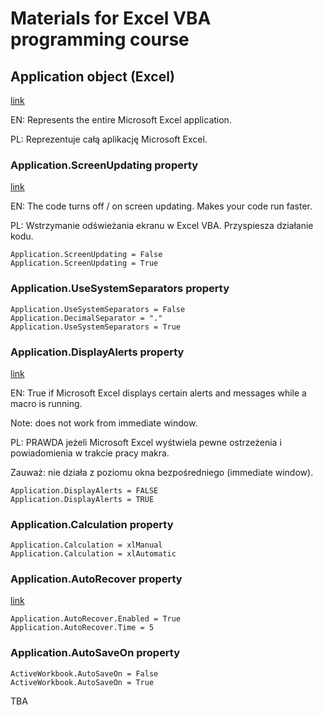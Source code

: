 # Materials for Excel VBA programming course

## Application object (Excel)
[link](https://learn.microsoft.com/en-us/office/vba/api/excel.application(object))

EN: Represents the entire Microsoft Excel application.

PL: Reprezentuje całą aplikację Microsoft Excel.

### Application.ScreenUpdating property
[link](https://learn.microsoft.com/en-us/office/vba/api/excel.application.screenupdating)

EN: The code turns off / on screen updating. Makes your code run faster.

PL: Wstrzymanie odświeżania ekranu w Excel VBA. Przyspiesza działanie kodu.

```
Application.ScreenUpdating = False
Application.ScreenUpdating = True                                      
```                                      

### Application.UseSystemSeparators property
```
Application.UseSystemSeparators = False
Application.DecimalSeparator = "."			
Application.UseSystemSeparators = True	
```
### Application.DisplayAlerts property
[link](https://learn.microsoft.com/en-us/office/vba/api/excel.application.displayalerts)

EN: True if Microsoft Excel displays certain alerts and messages while a macro is running.

Note: does not work from immediate window.

PL: PRAWDA jeżeli Microsoft Excel wyśtwiela pewne ostrzeżenia i powiadomienia w trakcie pracy makra.

Zauważ: nie działa z poziomu okna bezpośredniego (immediate window).
    
```
Application.DisplayAlerts = FALSE
Application.DisplayAlerts = TRUE
```

### Application.Calculation property
```
Application.Calculation = xlManual
Application.Calculation = xlAutomatic
```
### Application.AutoRecover property
[link](https://learn.microsoft.com/en-us/office/vba/api/excel.application.autorecover)

```
Application.AutoRecover.Enabled = True
Application.AutoRecover.Time = 5 
```	
### Application.AutoSaveOn property
```
ActiveWorkbook.AutoSaveOn = False
ActiveWorkbook.AutoSaveOn = True
```
TBA
